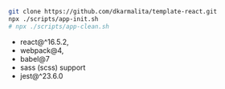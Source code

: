 ```sh
git clone https://github.com/dkarmalita/template-react.git
npx ./scripts/app-init.sh
# npx ./scripts/app-clean.sh
```

* react@^16.5.2,
* webpack@4, 
* babel@7
* sass (scss) support
* jest@^23.6.0
